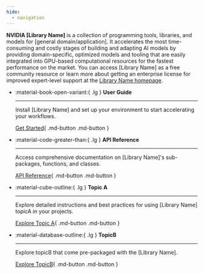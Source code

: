 ```yaml
---
hide:
  - navigation
---
```


**NVIDIA [Library Name]** is a collection of programming tools, libraries, and models for [general domain/application]. It accelerates the most time-consuming and costly stages of building and adapting AI models by providing domain-specific, optimized models and tooling that are easily integrated into GPU-based computational resources for the fastest performance on the market. You can access [Library Name] as a free community resource or learn more about getting an enterprise license for improved expert-level support at the [Library Name homepage](https://www.nvidia.com).


<div class="grid cards" markdown>

-   :material-book-open-variant:{ .lg } __User Guide__

    ---

    Install [Library Name] and set up your environment to start accelerating your workflows.

    [Get Started](user-guide){ .md-button .md-button }

-   :material-code-greater-than:{ .lg } __API Reference__

    ---

    Access comprehensive documentation on [Library Name]'s sub-packages, functions, and classes.

    [API Reference](API_reference/core/api/){ .md-button .md-button }

-   :material-cube-outline:{ .lg } __Topic A__

    ---

    Explore detailed instructions and best practices for using [Library Name] topicA in your projects.

    [Explore Topic A](topicA){ .md-button .md-button }



-   :material-database-outline:{ .lg } __TopicB__

    ---

    Explore topicB that come pre-packaged with the [Library Name].

    [Explore TopicB](topicB){ .md-button .md-button }


</div>